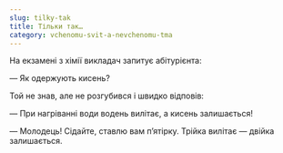 ```yaml
---
slug: tilky-tak
title: Тільки так…
category: vchenomu-svit-a-nevchenomu-tma
---
```

На екзамені з хімії викладач запитує абітурієнта:

— Як одержують кисень?

Той не знав, але не розгубився і швидко відповів:

— При нагріванні води водень вилітає, а кисень залишається!

— Молодець! Сідайте, ставлю вам п’ятірку. Трійка вилітає — двійка залишається.
